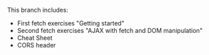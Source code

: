 This branch includes:

- First fetch exercises "Getting started"
- Second fetch exercises "AJAX with fetch and DOM manipulation"
- Cheat Sheet
- CORS header
